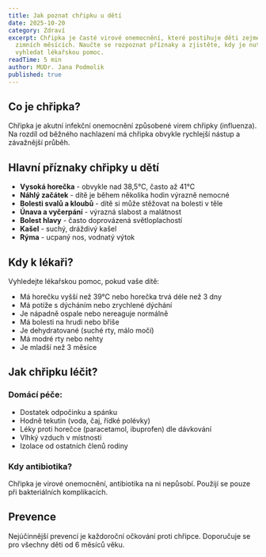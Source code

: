 ```yaml
---
title: Jak poznat chřipku u dětí
date: 2025-10-20
category: Zdraví
excerpt: Chřipka je časté virové onemocnění, které postihuje děti zejména v
  zimních měsících. Naučte se rozpoznat příznaky a zjistěte, kdy je nutné
  vyhledat lékařskou pomoc.
readTime: 5 min
author: MUDr. Jana Podmolik
published: true
---
```

## Co je chřipka?

Chřipka je akutní infekční onemocnění způsobené virem chřipky (influenza). Na rozdíl od běžného nachlazení má chřipka obvykle rychlejší nástup a závažnější průběh.

## Hlavní příznaky chřipky u dětí

* **Vysoká horečka** - obvykle nad 38,5°C, často až 41°C
* **Náhlý začátek** - dítě je během několika hodin výrazně nemocné
* **Bolesti svalů a kloubů** - dítě si může stěžovat na bolesti v těle
* **Únava a vyčerpání** - výrazná slabost a malátnost
* **Bolest hlavy** - často doprovázená světloplachostí
* **Kašel** - suchý, dráždivý kašel
* **Rýma** - ucpaný nos, vodnatý výtok

## Kdy k lékaři?

Vyhledejte lékařskou pomoc, pokud vaše dítě:

* Má horečku vyšší než 39°C nebo horečka trvá déle než 3 dny
* Má potíže s dýcháním nebo zrychlené dýchání
* Je nápadně ospale nebo nereaguje normálně
* Má bolesti na hrudi nebo břiše
* Je dehydratované (suché rty, málo močí)
* Má modré rty nebo nehty
* Je mladší než 3 měsíce

## Jak chřipku léčit?

### Domácí péče:

* Dostatek odpočinku a spánku
* Hodně tekutin (voda, čaj, řídké polévky)
* Léky proti horečce (paracetamol, ibuprofen) dle dávkování
* Vlhký vzduch v místnosti
* Izolace od ostatních členů rodiny

### Kdy antibiotika?

Chřipka je virové onemocnění, antibiotika na ni nepůsobí. Použijí se pouze při bakteriálních komplikacích.

## Prevence

Nejúčinnější prevencí je každoroční očkování proti chřipce. Doporučuje se pro všechny děti od 6 měsíců věku.
